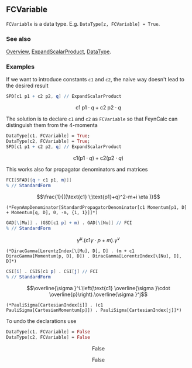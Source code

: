 ## FCVariable

`FCVariable`  is a data type. E.g. `DataType[z, FCVariable] = True`.

### See also

[Overview](Extra/FeynCalc.md), [ExpandScalarProduct](ExpandScalarProduct.md), [DataType](DataType.md).

### Examples

If we want to introduce constants `c1` and `c2`, the naive way doesn't lead to the desired result

```mathematica
SPD[c1 p1 + c2 p2, q] // ExpandScalarProduct
```

$$\text{c1} \;\text{p1}\cdot q+\text{c2} \;\text{p2}\cdot q$$

The solution is to declare `c1` and `c2` as `FCVariable` so that FeynCalc can distinguish them from the 4-momenta

```mathematica
DataType[c1, FCVariable] = True;
DataType[c2, FCVariable] = True;
SPD[c1 p1 + c2 p2, q] // ExpandScalarProduct
```

$$\text{c1} (\text{p1}\cdot q)+\text{c2} (\text{p2}\cdot q)$$

This works also for propagator denominators and matrices

```mathematica
FCI[SFAD[{q + c1 p1, m}]]
% // StandardForm
```

$$\frac{1}{((\text{c1} \;\text{p1}+q)^2-m+i \eta )}$$

```
(*FeynAmpDenominator[StandardPropagatorDenominator[c1 Momentum[p1, D] + Momentum[q, D], 0, -m, {1, 1}]]*)
```

```mathematica
GAD[\[Mu]] . (GSD[c1 p] + m) . GAD[\[Nu]] // FCI
% // StandardForm
```

$$\gamma ^{\mu }.(\text{c1} \gamma \cdot p+m).\gamma ^{\nu }$$

```
(*DiracGamma[LorentzIndex[\[Mu], D], D] . (m + c1 DiracGamma[Momentum[p, D], D]) . DiracGamma[LorentzIndex[\[Nu], D], D]*)
```

```mathematica
CSI[i] . CSIS[c1 p] . CSI[j] // FCI
% // StandardForm
```

$$\overline{\sigma }^i.\left(\text{c1} \overline{\sigma }\cdot \overline{p}\right).\overline{\sigma }^j$$

```
(*PauliSigma[CartesianIndex[i]] . (c1 PauliSigma[CartesianMomentum[p]]) . PauliSigma[CartesianIndex[j]]*)
```

To undo the declarations use

```mathematica
DataType[c1, FCVariable] = False
DataType[c2, FCVariable] = False
```

$$\text{False}$$

$$\text{False}$$
